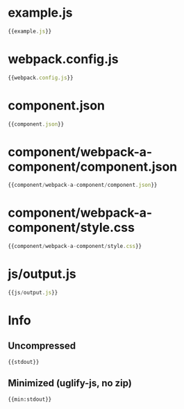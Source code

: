 
# example.js

``` javascript
{{example.js}}
```

# webpack.config.js

``` javascript
{{webpack.config.js}}
```

# component.json

``` javascript
{{component.json}}
```

# component/webpack-a-component/component.json

``` javascript
{{component/webpack-a-component/component.json}}
```

# component/webpack-a-component/style.css

``` javascript
{{component/webpack-a-component/style.css}}
```

# js/output.js

``` javascript
{{js/output.js}}
```

# Info

## Uncompressed

```
{{stdout}}
```

## Minimized (uglify-js, no zip)

```
{{min:stdout}}
```